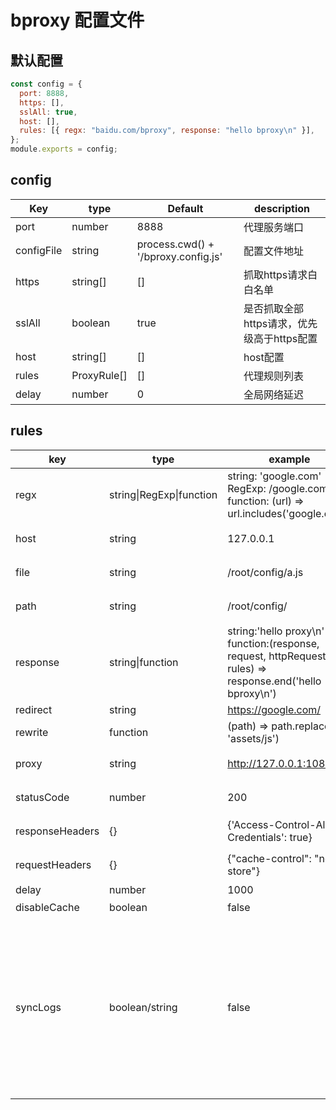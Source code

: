 # bproxy 配置文件

## 默认配置
```javascript
const config = {
  port: 8888,
  https: [],
  sslAll: true,
  host: [],
  rules: [{ regx: "baidu.com/bproxy", response: "hello bproxy\n" }],
};
module.exports = config;
```

## config

| Key          | type        | Default                             | description                                |
| ------------ | ----------- | ----------------------------------- | ------------------------------------------ |
| port         | number      | 8888                                | 代理服务端口                               |
| configFile   | string      | process.cwd() + '/bproxy.config.js' | 配置文件地址                               |
| https        | string[]    | []                                  | 抓取https请求白白名单                      |
| sslAll       | boolean     | true                                | 是否抓取全部https请求，优先级高于https配置 |
| host         | string[]    | []                                  | host配置                                   |
| rules        | ProxyRule[] | []                                  | 代理规则列表                               |
| delay        | number      | 0                                   | 全局网络延迟                               |

## rules

| key             | type                     | example                                                      | description            |
| --------------- | ------------------------ | ------------------------------------------------------------ | ---------------------- |
| regx            | string\|RegExp\|function | string: 'google.com'<br />RegExp: /google\.com/<br />function: (url) => url.includes('google.com') | 匹配请求地址           |
| host            | string                   | 127.0.0.1                                                  | 域名的host配置         |
| file            | string                   | /root/config/a.js                                            | 请求代理到本地文件地址 |
| path            | string                   | /root/config/                                                | 请求代理到本地目录     |
| response        | string\|function         | string:'hello proxy\n'<br />function:(response, request, httpRequestSdk, rules) => response.end('hello bproxy\n') | 请求相应规则           |
| redirect        | string                   | https://google.com/                                        |                        |
| rewrite         | function                 | (path) => path.replace('js', 'assets/js')                    | 路径重写               |
| proxy           | string                   | http://127.0.0.1:1080                                      | 代理服务器地址         |
| statusCode      | number                   | 200                                                          | 请求响应状态码         |
| responseHeaders | {}                       | {'Access-Control-Allow-Credentials': true}                   | 自定义http响应头       |
| requestHeaders  | {}                       | {"cache-control": "no-store"}                                | 自定义http请求头       |
| delay           | number                   | 1000                                                         | 1s                     |
| disableCache    | boolean                  | false                                                        | 是否禁用缓存           |
| syncLogs    | boolean/string                  | false                                                        | 是否开启远程调试：true: 开启，劫持console到bproxy的抓包界面。websocket: 注入websocket。vconsole: 注入vconsole实例           |

